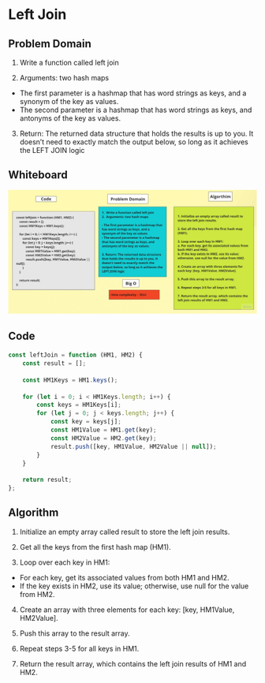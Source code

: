 # Left Join

## Problem Domain

1.  Write a function called left join

2.  Arguments: two hash maps

- The first parameter is a hashmap that has word strings as keys, and a synonym of the key as values.
- The second parameter is a hashmap that has word strings as keys, and antonyms of the key as values.

3. Return: The returned data structure that holds the results is up to you. It doesn’t need to exactly match the output below, so long as it achieves the LEFT JOIN logic

	
## Whiteboard

![Whiteboard](./challenge33.jpg)
	


## Code 

```javascript
const leftJoin = function (HM1, HM2) {
	const result = [];

	const HM1Keys = HM1.keys();

	for (let i = 0; i < HM1Keys.length; i++) {
		const keys = HM1Keys[i];
		for (let j = 0; j < keys.length; j++) {
			const key = keys[j];
			const HM1Value = HM1.get(key);
			const HM2Value = HM2.get(key);
			result.push([key, HM1Value, HM2Value || null]);
		}
	}

	return result;
};
```
## Algorithm

1. Initialize an empty array called result to store the left join results.

2. Get all the keys from the first hash map (HM1).

3. Loop over each key in HM1:

- For each key, get its associated values from both HM1 and HM2.
- If the key exists in HM2, use its value; otherwise, use null for the value from HM2.

4. Create an array with three elements for each key: [key, HM1Value, HM2Value].

5. Push this array to the result array.

6. Repeat steps 3-5 for all keys in HM1.

7. Return the result array, which contains the left join results of HM1 and HM2.

